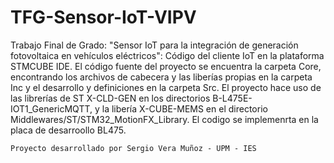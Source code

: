 # TFG-Sensor-IoT-VIPV
Trabajo Final de Grado: "Sensor IoT para la integración de generación fotovoltaica en vehículos eléctricos": Código del cliente IoT en la plataforma STMCUBE IDE. El código fuente del proyecto se encuentra la carpeta Core, encontrando los archivos de cabecera y las liberías propias en la carpeta Inc y el desarrollo y definiciones en la carpeta Src. El proyecto hace uso de las librerías de ST X-CLD-GEN en los directorios B-L475E-IOT1_GenericMQTT, y la libería X-CUBE-MEMS en el directorio Middlewares/ST/STM32_MotionFX_Library.
El codigo se implemenrta en la placa de desarroollo BL475.

	Proyecto desarrollado por Sergio Vera Muñoz - UPM - IES
